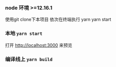 ### node 环境 >=12.16.1

使用git clone下本项目
依次在终端执行
yarn 
yarn start

### 本地 `yarn start` 
打开 [http://localhost:3000](http://localhost:3000) 来预览

### 编译线上 `yarn build`

